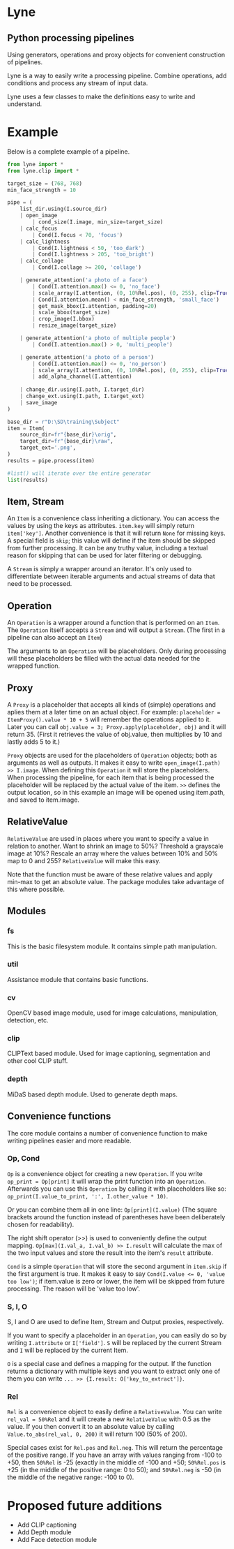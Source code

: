 # Lyne
Python processing pipelines
---
Using generators, operations and proxy objects for convenient construction of pipelines.

Lyne is a way to easily write a processing pipeline.
Combine operations, add conditions and process any stream of input data.

Lyne uses a few classes to make the definitions easy to write and understand.

# Example

Below is a complete example of a pipeline.

```python
from lyne import *
from lyne.clip import *

target_size = (768, 768)
min_face_strength = 10

pipe = (
    list_dir.using(I.source_dir)
    | open_image
        | cond_size(I.image, min_size=target_size)
    | calc_focus
        | Cond(I.focus < 70, 'focus')
    | calc_lightness
        | Cond(I.lightness < 50, 'too_dark')
        | Cond(I.lightness > 205, 'too_bright')
    | calc_collage
        | Cond(I.collage >= 200, 'collage')

    | generate_attention('a photo of a face')
        | Cond(I.attention.max() <= 0, 'no_face')
        | scale_array(I.attention, (0, 10%Rel.pos), (0, 255), clip=True) >> I.attention
        | Cond(I.attention.mean() < min_face_strength, 'small_face')
        | get_mask_bbox(I.attention, padding=20)
        | scale_bbox(target_size)
        | crop_image(I.bbox)
        | resize_image(target_size)

    | generate_attention('a photo of multiple people')
        | Cond(I.attention.max() > 0, 'multi_people')

    | generate_attention('a photo of a person')
        | Cond(I.attention.max() <= 0, 'no_person')
        | scale_array(I.attention, (0, 10%Rel.pos), (0, 255), clip=True) >> I.attention
        | add_alpha_channel(I.attention)
    
    | change_dir.using(I.path, I.target_dir)
    | change_ext.using(I.path, I.target_ext)
    | save_image
)

base_dir = r"D:\SD\training\Subject"
item = Item(
    source_dir=fr"{base_dir}\orig",
    target_dir=fr"{base_dir}\raw",
    target_ext='.png',
)
results = pipe.process(item)

#list() will iterate over the entire generator
list(results)
```

## Item, Stream
An `Item` is a convenience class inheriting a dictionary. You can access the values by using the keys as attributes. `item.key` will simply return `item['key']`. Another convenience is that it will return `None` for missing keys. A special field is `skip`; this value will define if the item should be skipped from further processing. It can be any truthy value, including a textual reason for skipping that can be used for later filtering or debugging.

A `Stream` is simply a wrapper around an iterator. It's only used to differentiate between iterable arguments and actual streams of data that need to be processed.

## Operation
An `Operation` is a wrapper around a function that is performed on an `Item`. The `Operation` itself accepts a `Stream` and will output a `Stream`. (The first in a pipeline can also accept an `Item`)

The arguments to an `Operation` will be placeholders. Only during processing will these placeholders be filled with the actual data needed for the wrapped function.

## Proxy
A `Proxy` is a placeholder that accepts all kinds of (simple) operations and aplies them at a later time on an actual object. For example: `placeholder = ItemProxy().value * 10 + 5` will remember the operations applied to it. Later you can call `obj.value = 3; Proxy.apply(placeholder, obj)` and it will return 35. (First it retrieves the value of obj.value, then multiplies by 10 and lastly adds 5 to it.)

`Proxy` objects are used for the placeholders of `Operation` objects; both as arguments as well as outputs. It makes it easy to write `open_image(I.path) >> I.image`. When defining this `Operation` it will store the placeholders. When processing the pipeline, for each item that is being processed the placeholder will be replaced by the actual value of the item. `>>` defines the output location, so in this example an image will be opened using item.path, and saved to item.image.

## RelativeValue
`RelativeValue` are used in places where you want to specify a value in relation to another. Want to shrink an image to 50%? Threshold a grayscale image at 10%? Rescale an array where the values between 10% and 50% map to 0 and 255? `RelativeValue` will make this easy.

Note that the function must be aware of these relative values and apply min-max to get an absolute value. 
The package modules take advantage of this where possible. 

## Modules

### fs
This is the basic filesystem module. It contains simple path manipulation.

### util
Assistance module that contains basic functions.

### cv
OpenCV based image module, used for image calculations, manipulation, detection, etc.

### clip
CLIPText based module. Used for image captioning, segmentation and other cool CLIP stuff.

### depth
MiDaS based depth module. Used to generate depth maps.

## Convenience functions
The core module contains a number of convenience function to make  writing pipelines easier and more readable.

### Op, Cond

`Op` is a convenience object for creating a new `Operation`. If you write `op_print = Op[print]` it will wrap the print function into an `Operation`. Afterwards you can use this `Operation` by calling it with placeholders like so: `op_print(I.value_to_print, ':', I.other_value * 10)`. 

Or you can combine them all in one line: `Op[print](I.value)` (The square brackets around the function instead of parentheses have been deliberately chosen for readability).

The right shift operator (>>) is used to conveniently define the output mapping. `Op[max](I.val_a, I.val_b) >> I.result` will calculate the max of the two input values and store the result into the item's `result` attribute.

`Cond` is a simple `Operation` that will store the second argument in `item.skip` if the first argument is true. It makes it easy to say `Cond(I.value <= 0, 'value too low')`; if item.value is zero or lower, the item will be skipped from future processing. The reason will be 'value too low'.

### S, I, O
S, I and O are used to define Item, Stream and Output proxies, respectively.

If you want to specify a placeholder in an `Operation`, you can easily do so by writing `I.attribute` or `I['field']`. `S` will be replaced by the current Stream and `I` will be replaced by the current Item.

`O` is a special case and defines a mapping for the output. If the function returns a dictionary with multiple keys and you want to extract only one of them you can write `... >> {I.result: O['key_to_extract']}`.

### Rel
`Rel` is a convenience object to easily define a `RelativeValue`. You can write `rel_val = 50%Rel` and it will create a new `RelativeValue` with 0.5 as the value. If you then convert it to an absolute value by calling `Value.to_abs(rel_val, 0, 200)` it will return 100 (50% of 200).

Special cases exist for `Rel.pos` and `Rel.neg`. This will return the percentage of the positive range. If you have an array with values ranging from -100 to +50, then `50%Rel` is -25 (exactly in the middle of -100 and +50; `50%Rel.pos` is +25 (in the middle of the positive range: 0 to 50); and `50%Rel.neg` is -50 (in the middle of the negative range: -100 to 0).

# Proposed future additions

- Add CLIP captioning
- Add Depth module
- Add Face detection module
